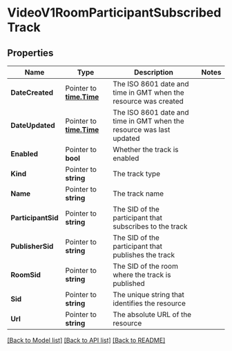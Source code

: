 # VideoV1RoomParticipantSubscribedTrack

## Properties

Name | Type | Description | Notes
------------ | ------------- | ------------- | -------------
**DateCreated** | Pointer to [**time.Time**](time.Time.md) | The ISO 8601 date and time in GMT when the resource was created |
**DateUpdated** | Pointer to [**time.Time**](time.Time.md) | The ISO 8601 date and time in GMT when the resource was last updated |
**Enabled** | Pointer to **bool** | Whether the track is enabled |
**Kind** | Pointer to **string** | The track type |
**Name** | Pointer to **string** | The track name |
**ParticipantSid** | Pointer to **string** | The SID of the participant that subscribes to the track |
**PublisherSid** | Pointer to **string** | The SID of the participant that publishes the track |
**RoomSid** | Pointer to **string** | The SID of the room where the track is published |
**Sid** | Pointer to **string** | The unique string that identifies the resource |
**Url** | Pointer to **string** | The absolute URL of the resource |

[[Back to Model list]](../README.md#documentation-for-models) [[Back to API list]](../README.md#documentation-for-api-endpoints) [[Back to README]](../README.md)


